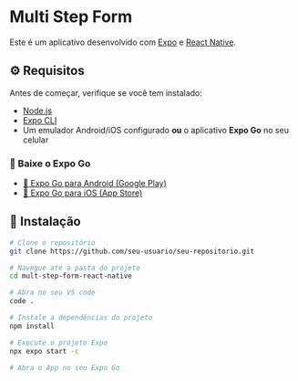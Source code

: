 # Multi Step Form

Este é um aplicativo desenvolvido com [Expo](https://expo.dev/) e [React Native](https://reactnative.dev/).

## ⚙️ Requisitos

Antes de começar, verifique se você tem instalado:

- [Node.js](https://nodejs.org/)
- [Expo CLI](https://docs.expo.dev/get-started/installation/)
- Um emulador Android/iOS configurado **ou** o aplicativo **Expo Go** no seu celular

### 📲 Baixe o Expo Go

- [📱 Expo Go para Android (Google Play)](https://play.google.com/store/apps/details?id=host.exp.exponent)
- [📱 Expo Go para iOS (App Store)](https://apps.apple.com/app/apple-store/id982107779)

## 🚀 Instalação

```bash
# Clone o repositório
git clone https://github.com/seu-usuario/seu-repositorio.git

# Navegue até a pasta do projeto
cd mult-step-form-react-native

# Abra no seu VS code
code .

# Instale a dependências do projeto
npm install

# Execute o projeto Expo
npx expo start -c

# Abra o App no seu Expo Go
```
